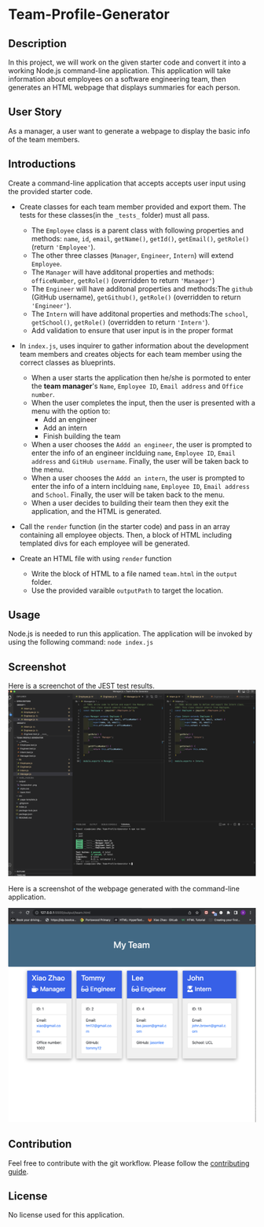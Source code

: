 # Team-Profile-Generator

## Description 
In this project, we will work on the given starter code and convert it into a working Node.js command-line application. This application will take information about employees on a software engineering team, then generates an HTML webpage that displays summaries for each person. 

## User Story
As a manager, a user want to generate a webpage to display the basic info of the team members.

## Introductions
Create a command-line application that accepts accepts user input using the provided starter code.
* Create classes for each team member provided and export them. The tests for these classes(in the `_tests_` folder) must all pass.
    * The `Employee` class is a parent class with following properties and methods: `name`, `id`, `email`, `getName()`, `getId()`, `getEmail()`, `getRole()` (return `'Employee'`).
    * The other three classes (`Manager`, `Engineer`, `Intern`) will extend `Employee`.
    * The `Manager` will have additonal properties and methods: `officeNumber`, `getRole()` (overridden to return `'Manager'`)
    * The `Engineer` will have additonal properties and methods:The `github` (GitHub username), `getGithub()`, `getRole()` (overridden to return `'Engineer'`).
    * The `Intern` will have additonal properties and methods:The `school`, `getSchool()`, `getRole()` (overridden to return `'Intern'`).
    * Add validation to ensure that user input is in the proper format

* In `index.js`, uses inquirer to gather information about the development team members and creates objects for each team member using the correct classes as blueprints.
    * When a user starts the application then he/she is pormoted to enter the **team manager**'s `Name`, `Employee ID`, `Email address` and `Office number`.
    * When the user completes the input, then the user is presented with a menu with the option to:
        * Add an engineer
        * Add an intern
        * Finish building the team
    * When a user chooses the `Addd an engineer`, the user is prompted to enter the info of an engineer inclduing `name`, `Employee ID`, `Email address` and `GitHub username`. Finally, the user will be taken back to the menu.
    * When a user chooses the `Addd an intern`, the user is prompted to enter the info of a intern inclduing `name`, `Employee ID`, `Email address` and `School`. Finally, the user will be taken back to the menu.
    * When a user decides to building their team then they exit the application, and the HTML is generated.

* Call the `render` function (in the starter code) and pass in an array containing all employee objects. Then, a block of HTML including templated divs for each employee will be generated.

* Create an HTML file with using `render` function
    * Write the block of HTML to a file named `team.html` in the `output` folder.
    * Use the provided varaible `outputPath` to target the location.

## Usage
Node.js is needed to run this application. The application will be invoked by using the following command:
`node index.js`

## Screenshot
Here is a screenchot of the JEST test results.
![JEST](./output/test-passed.png)

Here is a screenshot of the webpage generated with the command-line application.

![Screenshot](./output/Screenshot%20.png)

## Contribution 
Feel free to contribute with the git workflow. Please follow the [contributing guide](https://github.com/github/docs/blob/main/CONTRIBUTING.md).

## License
No license used for this application.

